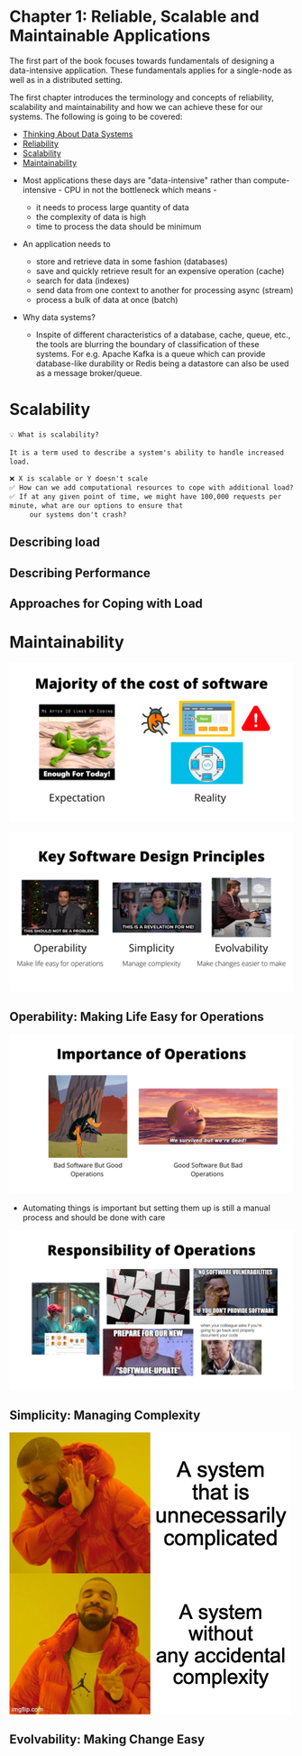 # Chapter 1: Reliable, Scalable and Maintainable Applications

The first part of the book focuses towards fundamentals of designing a data-intensive application. These fundamentals applies for a single-node as well as in a distributed setting.



The first chapter introduces the terminology and concepts of reliability, scalability and maintainability and how we can achieve these for our systems. The following is going to be covered:

- [Thinking About Data Systems](#thinking-about-data-systems)
- [Reliability](#reliability)
- [Scalability](#scalability)
- [Maintainability](#maintainability)



* Most applications these days are "data-intensive" rather than compute-intensive - CPU in not the bottleneck which means -
    * it needs to process large quantity of data
    * the complexity of data is high
    * time to process the data should be minimum

* An application needs to
    * store and retrieve data in some fashion (databases)
    * save and quickly retrieve result for an expensive operation (cache)
    * search for data (indexes)
    * send data from one context to another for processing async (stream)
    * process a bulk of data at once (batch)


* Why data systems?
    * Inspite of different characteristics of a database, cache, queue, etc., the tools are blurring the boundary of classification of these systems. For e.g. Apache Kafka is a queue which can provide database-like durability or Redis being a datastore can also be used as a message broker/queue.



# Scalability

```
💡 What is scalability?

It is a term used to describe a system's ability to handle increased load.
```

```
❌ X is scalable or Y doesn't scale
✅ How can we add computational resources to cope with additional load? 
✅ If at any given point of time, we might have 100,000 requests per minute, what are our options to ensure that
	 our systems don't crash?
```

## Describing load

## Describing Performance

## Approaches for Coping with Load





# Maintainability

![maintaining code: expectation vs reality](images/ch1/maintainability-overview.png)

![software design principles](images/ch1/software-design-principles.png)

## Operability: Making Life Easy for Operations

![importance of operations](images/ch1/importance-of-operations.png)

- Automating things is important but setting them up is still a manual process and should be done with care

![responsibility of operations](images/ch1/responsibility-of-operations.png)



## Simplicity: Managing Complexity

![avoiding accidental complexity](images/ch1/accidental-complexity.jpeg)



## Evolvability: Making Change Easy

